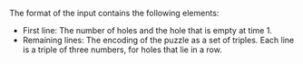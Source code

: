 The format of the input contains the following elements:

* First line: The number of holes and the hole that is empty at time 1.
* Remaining lines: The encoding of the puzzle as a set of triples. Each line is a triple of three numbers, for holes that lie in a row.